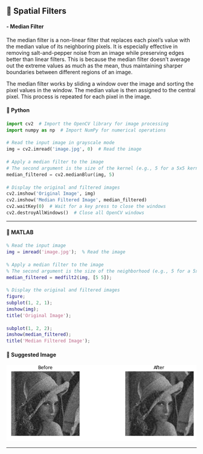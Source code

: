 
## 🧱  Spatial Filters

#### - Median Filter

The median filter is a non-linear filter that replaces each pixel’s value with the median value of its neighboring pixels. It is especially effective in removing salt-and-pepper noise from an image while preserving edges better than linear filters. This is because the median filter doesn’t average out the extreme values as much as the mean, thus maintaining sharper boundaries between different regions of an image.

The median filter works by sliding a window over the image and sorting the pixel values in the window. The median value is then assigned to the central pixel. This process is repeated for each pixel in the image.


#### 🐍 Python

```python
import cv2  # Import the OpenCV library for image processing
import numpy as np  # Import NumPy for numerical operations

# Read the input image in grayscale mode
img = cv2.imread('image.jpg', 0)  # Read the image

# Apply a median filter to the image
# The second argument is the size of the kernel (e.g., 5 for a 5x5 kernel)
median_filtered = cv2.medianBlur(img, 5)

# Display the original and filtered images
cv2.imshow('Original Image', img)
cv2.imshow('Median Filtered Image', median_filtered)
cv2.waitKey(0)  # Wait for a key press to close the windows
cv2.destroyAllWindows()  # Close all OpenCV windows
```
---

#### 🧠 MATLAB

```matlab
% Read the input image
img = imread('image.jpg');  % Read the image

% Apply a median filter to the image
% The second argument is the size of the neighborhood (e.g., 5 for a 5x5 neighborhood)
median_filtered = medfilt2(img, [5 5]);

% Display the original and filtered images
figure;
subplot(1, 2, 1); 
imshow(img); 
title('Original Image');

subplot(1, 2, 2); 
imshow(median_filtered); 
title('Median Filtered Image');
```

#### 📸 Suggested Image

![Median Filter](photos/Median%20Filter.png)

---